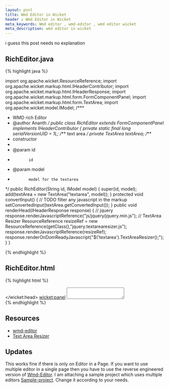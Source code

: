 ```yaml
---
layout: post
title: Wmd Editor in Wicket
header : Wmd Editor in Wicket
meta_keywords: Wmd editor , wmd-editor , wmd editor wicket
meta_description: wmd editor in wicket
---
```

i guess this post needs no explanation

RichEditor.java
---------------
{% highlight java %}

import org.apache.wicket.ResourceReference;
import org.apache.wicket.markup.html.IHeaderContributor;
import org.apache.wicket.markup.html.IHeaderResponse;
import org.apache.wicket.markup.html.form.FormComponentPanel;
import org.apache.wicket.markup.html.form.TextArea;
import org.apache.wicket.model.IModel;
/***
* WMD rich Editor
* @author Ananth
*/
public class RichEditor extends FormComponentPanel implements
IHeaderContributor
{
private static final long	serialVersionUID	= 1L;
/*** text area */
private TextArea			textArea;
/***
* constructor
*
* @param id
*            id
* @param model
*            model for the textarea
*/
public RichEditor(String id, IModel model)
{
super(id, model);
add(textArea = new TextArea("textarea", model));
}
protected void convertInput()
{
// TODO filter any javascript in the markup
setConvertedInput(textArea.getConvertedInput());
}
 public void renderHead(IHeaderResponse response)
{
// jquery
response.renderJavascriptReference("js/jquery/jquery.min.js");
// TextArea Resizer
ResourceReference resizeRef = new ResourceReference(getClass(),"jquery.textarearesizer.js");
response.renderJavascriptReference(resizeRef);
response.renderOnDomReadyJavascript("$('textarea').TextAreaResizer();");
 }
}

{% endhighlight %}

RichEditor.html
---------------
{% highlight html %}

<html xmlns:wicket>
<wicket:head>
	<style type="text/css">
div.grippie {
	background: #EEEEEE url(img/grippie.png) no-repeat scroll center 2px;
	border-color: #DDDDDD;
	border-style: solid;
	border-width: 0pt 1px 1px;
	cursor: s-resize;
	height: 9px;
	overflow: hidden;
}

.resizable-textarea textarea {
	display: block;
	margin-bottom: 0pt;
	width: 95%;
	height: 20%;
}
</style>
</wicket:head>
<wicket:panel>
	<textarea id="myTextarea" wicket:id="textarea">
  </textarea>
	<script type="text/javascript">
	// to set WMD's options programatically, define a "wmd_options" object with whatever settings
	// you want to override.  Here are the defaults:
	wmd_options = {
		// format sent to the server.  Use "Markdown" to return the markdown source.
		output : "HTML",

		// line wrapping length for lists, blockquotes, etc.
		lineLength : 40,

		// toolbar buttons.  Undo and redo get appended automatically.
		buttons : "bold italic | link blockquote code image | ol ul heading hr",

		// option to automatically add WMD to the first textarea found.  See apiExample.html for usage.
		autostart : true
	};
</script>
	<wicket:link>
		<script type="text/javascript" src="wmd.js"></script>
	</wicket:link>
	<div class="wmd-preview"></div>
</wicket:panel>
</html>
{% endhighlight %}

Resources
---------
*	[wmd-editor](http://wmd-editor.com/)
* 	[Text Area Resizer](http://plugins.jquery.com/project/TextAreaResizer)

Updates
-------
This works fine if there is only on Editor in a Page. If you want to
use multiple editor in a single page then you have to use the reverse
engineered version of
[Wmd-Editor](http://github.com/openlibrary/wmd). I am attaching a
sample project which uses multiple editors
[Sample-project](/res/editor.zip). Change it according to your needs.
